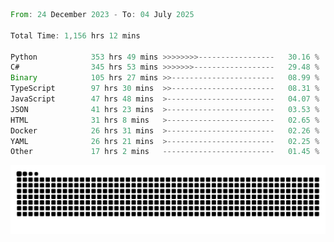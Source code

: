 <!--START_SECTION:waka-->

```rust
From: 24 December 2023 - To: 04 July 2025

Total Time: 1,156 hrs 12 mins

Python            353 hrs 49 mins >>>>>>>>-----------------   30.16 %
C#                345 hrs 53 mins >>>>>>>------------------   29.48 %
Binary            105 hrs 27 mins >>-----------------------   08.99 %
TypeScript        97 hrs 30 mins  >>-----------------------   08.31 %
JavaScript        47 hrs 48 mins  >------------------------   04.07 %
JSON              41 hrs 23 mins  >------------------------   03.53 %
HTML              31 hrs 8 mins   >------------------------   02.65 %
Docker            26 hrs 31 mins  >------------------------   02.26 %
YAML              26 hrs 21 mins  >------------------------   02.25 %
Other             17 hrs 2 mins   -------------------------   01.45 %
```

<!--END_SECTION:waka-->


<picture>
  <source media="(prefers-color-scheme: dark)" srcset="https://raw.githubusercontent.com/jeerawut97/jeerawut97/output/github-contribution-grid-snake.svg">
  <img alt="github contribution grid snake animation" src="https://raw.githubusercontent.com/jeerawut97/jeerawut97/output/github-contribution-grid-snake.svg">
</picture>
